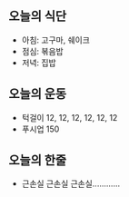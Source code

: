 ## 오늘의 식단
* 아침: 고구마, 쉐이크
* 점심: 볶음밥
* 저녁: 집밥

## 오늘의 운동
* 턱걸이 12, 12, 12, 12, 12, 12
* 푸시업 150

## 오늘의 한줄
* 근손실 근손실 근손실............
